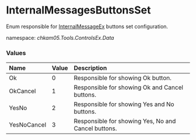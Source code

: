 # InternalMessagesButtonsSet
Enum responsible for [InternalMessageEx](InternalMessageEx.md) buttons set configuration.

namespace: _chkam05.Tools.ControlsEx.Data_

### Values

| Name        | Value | Description |
|:------------|:------|:------------|
| Ok          | 0     | Responsible for showing Ok button. |
| OkCancel    | 1     | Responsible for showing Ok and Cancel buttons. |
| YesNo       | 2     | Responsible for showing Yes and No buttons. |
| YesNoCancel | 3     | Responsible for showing Yes, No and Cancel buttons. |
